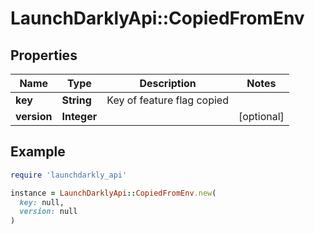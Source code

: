 # LaunchDarklyApi::CopiedFromEnv

## Properties

| Name | Type | Description | Notes |
| ---- | ---- | ----------- | ----- |
| **key** | **String** | Key of feature flag copied |  |
| **version** | **Integer** |  | [optional] |

## Example

```ruby
require 'launchdarkly_api'

instance = LaunchDarklyApi::CopiedFromEnv.new(
  key: null,
  version: null
)
```

